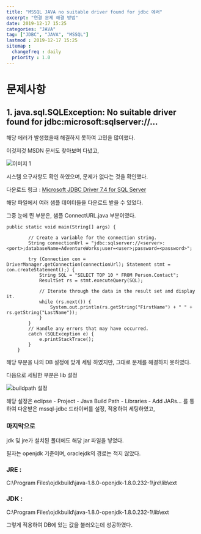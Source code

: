 ```yaml
---
title: "MSSQL JAVA no suitable driver found for jdbc 에러"
excerpt: "연결 문제 해결 방법"
date: 2019-12-17 15:25
categories: "JAVA"
tag: ["JDBC", "JAVA", "MSSQL"]
lastmod : 2019-12-17 15:25
sitemap :
  changefreq : daily
  priority : 1.0
---
```


# 문제사항
## 1. java.sql.SQLException: No suitable driver found for jdbc:microsoft:sqlserver://...

해당 에러가 발생했을때 해결하지 못하여 고민을 많이했다.

이것저것 MSDN 문서도 찾아보며 다녔고,

![이미지 1](https://dnetfw.github.io/assets/images/jdbcrequire.png)

시스템 요구사항도 확인 하였으며, 문제가 없다는 것을 확인했다.

다운로드 링크 : [Microsoft JDBC Driver 7.4 for SQL Server](https://www.microsoft.com/ko-KR/download/details.aspx?id=58505)

해당 파일에서 여러 샘플 데이터들을 다운로드 받을 수 있었다.

그중 눈에 띈 부분은, 샘플 ConnectURL.java 부분이였다.

```{.java}
public static void main(String[] args) {

        // Create a variable for the connection string.
        String connectionUrl = "jdbc:sqlserver://<server>:<port>;databaseName=AdventureWorks;user=<user>;password=<password>";

        try (Connection con = DriverManager.getConnection(connectionUrl); Statement stmt = con.createStatement();) {
            String SQL = "SELECT TOP 10 * FROM Person.Contact";
            ResultSet rs = stmt.executeQuery(SQL);

            // Iterate through the data in the result set and display it.
            while (rs.next()) {
                System.out.println(rs.getString("FirstName") + " " + rs.getString("LastName"));
            }
        }
        // Handle any errors that may have occurred.
        catch (SQLException e) {
            e.printStackTrace();
        }
    }
```

해당 부분을 나의 DB 설정에 맞게 세팅 하였지만, 그대로 문제를 해결하지 못하였다.

다음으로 세팅한 부분은 lib 설정

![buildpath 설정](https://dnetfw.github.io/assets/images/jdbcerror.png)

해당 설정은 eclipse - Project - Java Build Path - Libraries - Add JARs... 를 통하여 다운받은 mssql-jdbc 드라이버를 설정, 적용하여 세팅하였고,

### 마지막으로 
jdk 및 jre가 설치된 폴더에도 해당 jar 파일을 넣었다.

필자는 openjdk 기준이며, oraclejdk의 경로는 적지 않았다.
### JRE : 
C:\Program Files\ojdkbuild\java-1.8.0-openjdk-1.8.0.232-1\jre\lib\ext
### JDK : 
C:\Program Files\ojdkbuild\java-1.8.0-openjdk-1.8.0.232-1\lib\ext

그렇게 적용하여 DB에 있는 값을 불러오는데 성공하였다.

